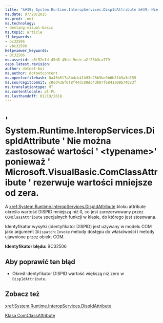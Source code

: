 ```yaml
---
title: "&#39; System.Runtime.InteropServices.DispIdAttribute &#39; Nie można zastosować wartości &#39; &lt;typename&gt;&#39; ponieważ &#39; Microsoft.VisualBasic.ComClassAttribute &#39; rezerwuje wartości mniejsze od zera."
ms.date: 07/20/2015
ms.prod: .net
ms.technology:
- devlang-visual-basic
ms.topic: article
f1_keywords:
- bc32506
- vbc32506
helpviewer_keywords:
- BC32506
ms.assetid: c6f52e1d-45d8-45cb-9ecb-a2f23b3ca779
caps.latest.revision: 
author: dotnet-bot
ms.author: dotnetcontent
ms.openlocfilehash: 8a45b517a8b4cb41b93c25b9be9b6b81b9a3d155
ms.sourcegitcommit: c0dd436f6f8f44dc80dc43b07f6841a00b74b23f
ms.translationtype: MT
ms.contentlocale: pl-PL
ms.lasthandoff: 01/19/2018
---
```

# <a name="39systemruntimeinteropservicesdispidattribute39-value-cannot-be-applied-to-39lttypenamegt39-because-39microsoftvisualbasiccomclassattribute39-reserves-values-less-than-zero"></a>&#39; System.Runtime.InteropServices.DispIdAttribute &#39; Nie można zastosować wartości &#39; &lt;typename&gt;&#39; ponieważ &#39; Microsoft.VisualBasic.ComClassAttribute &#39; rezerwuje wartości mniejsze od zera.
A <xref:System.Runtime.InteropServices.DispIdAttribute> bloku attribute określa wartość DISPID mniejszą niż 0, co jest zarezerwowany przez `COMClassAttribute` specjalnych funkcji w klasie, do którego jest stosowana.  
  
 Identyfikator wysyłki (identyfikator DISPID) jest używany w modelu COM jako argument `IDispatch:Invoke` metody dostępu do właściwości i metody ujawnione przez obiekt COM.  
  
 **Identyfikator błędu:** BC32506  
  
## <a name="to-correct-this-error"></a>Aby poprawić ten błąd  
  
-   Określ identyfikator DISPID wartość większą niż zero w `DispIdAttribute`.  
  
## <a name="see-also"></a>Zobacz też  
 <xref:System.Runtime.InteropServices.DispIdAttribute>  
   
   
 [Klasa ComClassAttribute](http://msdn.microsoft.com/library/5c2f0835-9210-47dc-bc59-5c1769953574)
